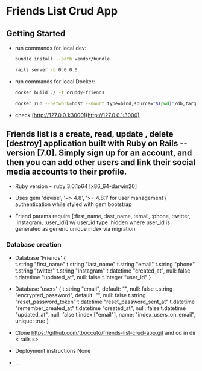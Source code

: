 # Friends List Crud App

## Getting Started

- run commands for local dev:

   ```bash
   bundle install --path vendor/bundle
   
   rails server -b 0.0.0.0
   ```

- run commands for local Docker:

   ```bash
   docker build ./ -t cruddy-friends

   docker run --network=host --mount type=bind,source="$(pwd)"/db,target=/app/db cruddy-friends
   ```

- check [http://127.0.0.1:3000](http://127.0.0.1:3000)


## Friends list is a create, read, update , delete [destroy] application built with Ruby on Rails --version [7.0]. Simply sign up for an account, and then you can add other users and link their social media accounts to their profile.

* Ruby version ~ ruby 3.0.1p64  [x86_64-darwin20]

* Uses gem 'devise', '~> 4.8', '>= 4.8.1' for user management / authentication while styled with  gem bootstrap

- Friend params require [:first_name, :last_name, :email, :phone, :twitter, :instagram, :user_id)] w/ user_id type :hidden where user_id is generated as generic unique index via migration

 ### Database creation
 - Database 'Friends' {    
    t.string "first_name"
    t.string "last_name"
    t.string "email"
    t.string "phone"
    t.string "twitter"
    t.string "instagram"
    t.datetime "created_at", null: false
    t.datetime "updated_at", null: false
    t.integer "user_id"
    }
    
 - Database 'users' {
    t.string "email", default: "", null: false
    t.string "encrypted_password", default: "", null: false
    t.string "reset_password_token"
    t.datetime "reset_password_sent_at"
    t.datetime "remember_created_at"
    t.datetime "created_at", null: false
    t.datetime "updated_at", null: false
    t.index ["email"], name: "index_users_on_email", unique: true
   }

* Clone https://github.com/tboccuto/friends-list-crud-app.git and cd in dir < rails s>

* Deployment instructions
  None

* ...
